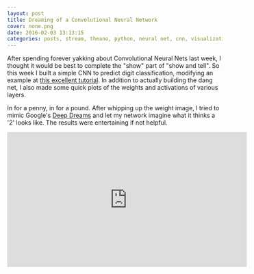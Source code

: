 ```yaml
---
layout: post
title: Dreaming of a Convolutional Neural Network
cover: none.png
date: 2016-02-03 13:13:15 
categories: posts, stream, theano, python, neural net, cnn, visualization
---
```


After spending forever yakking about Convolutional Neural Nets last week, I thought it would be best to complete the "show" part of "show and tell".  So this week I built a simple CNN to predict digit classification, modifying an example at [this excellent tutorial](https://github.com/Newmu/Theano-Tutorials/blob/master/5_convolutional_net.py).  In addition to actually building the dang net, I also made some quick plots of the weights and activations of various layers.

In for a penny, in for a pound.  After whipping up the weight image, I tried to mimic Google's [Deep Dreams](http://googleresearch.blogspot.ch/2015/06/inceptionism-going-deeper-into-neural.html) and let my network imagine what it thinks a '2' looks like.  The results were entertaining if not helpful.

<iframe width="560" height="315" src="https://www.youtube.com/embed/f8KfvpCF70Q" frameborder="0"> </iframe>
